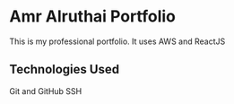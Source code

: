 # Amr Alruthai Portfolio
This is my professional portfolio. It uses AWS and ReactJS

## Technologies Used

Git and GitHub
SSH
